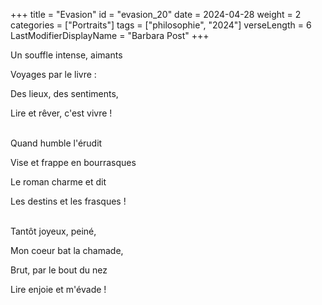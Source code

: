 +++
title = "Evasion"
id = "evasion_20"
date = 2024-04-28
weight = 2
categories = ["Portraits"]
tags = ["philosophie", "2024"]
verseLength = 6
LastModifierDisplayName = "Barbara Post"
+++

Un souffle intense, aimants

Voyages par le livre :

Des lieux, des sentiments,

Lire et rêver, c'est vivre !

 \
Quand humble l'érudit

Vise et frappe en bourrasques

Le roman charme et dit

Les destins et les frasques !

 \
Tantôt joyeux, peiné,

Mon coeur bat la chamade,

Brut, par le bout du nez

Lire enjoie et m'évade !
